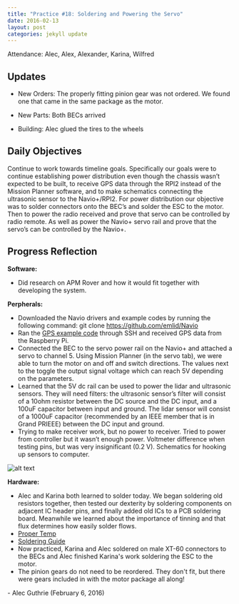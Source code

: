 ```yaml
---
title: "Practice #18: Soldering and Powering the Servo"
date: 2016-02-13
layout: post
categories: jekyll update
---
```


Attendance: Alec, Alex, Alexander, Karina, Wilfred

## Updates

- New Orders: The properly fitting pinion gear was not ordered. We found one
  that came in the same package as the motor.

- New Parts: Both BECs arrived

- Building: Alec glued the tires to the wheels

## Daily Objectives

Continue to work towards timeline goals. Specifically our goals were to continue
establishing power distribution even though the chassis wasn’t expected to be
built, to receive GPS data through the RPI2 instead of the Mission Planner
software, and to make schematics connecting the ultrasonic sensor to the
Navio+/RPI2. For power distribution our objective was to solder connectors onto
the BEC’s and solder the ESC to the motor. Then to power the radio received and
prove that servo can be controlled by radio remote. As well as power the Navio+
servo rail and prove that the servo’s can be controlled by the Navio+.

## Progress Reflection

**Software:**

* Did research on APM Rover and how it would fit together with developing the
  system.

**Perpherals:**

* Downloaded the Navio drivers and example codes by running the following
  command: git clone https://github.com/emlid/Navio
* Ran the [GPS example
  code](https://trello-attachments.s3.amazonaws.com/56bfad65a530f4ede230f87a/828x520/4de8444f2ab4f1ecf9a6d0d12d4a80cc/pi_gps_ssh.jpg)
through SSH and received GPS data from the Raspberry Pi. 
* Connected the BEC to the servo power rail on the Navio+ and attached a servo
  to channel 5. Using Mission Planner (in the servo tab), we were able to turn
the motor on and off and switch directions. The values next to the toggle the
output signal voltage which can reach 5V depending on the parameters.
* Learned that the 5V dc rail can be used to power the lidar and ultrasonic
  sensors. They will need filters: the ultrasonic sensor’s filter will consist
of a 10ohm resistor between the DC source and the DC input, and a 100uF
capacitor between input and ground. The lidar sensor will consist of a 1000uF
capacitor (recommended by an IEEE member that is in Grand PRIEEE) between the DC
input and ground.
* Trying to make receiver work, but no power to receiver. Tried to power from
  controller but it wasn’t enough power. Voltmeter difference when testing pins,
but was very insignificant (0.2 V). Schematics for hooking up sensors to
computer.

![alt
text](http://i.imgur.com/Qr4n5xD.jpg
"Logo Title Text 1")



**Hardware:**

* Alec and Karina both learned to solder today. We began soldering old resistors
  together, then tested our dexterity by soldering components on adjacent IC
header pins, and finally added old ICs to a PCB soldering board. Meanwhile we
learned about the importance of tinning and that flux determines how easily
solder flows.
* [Proper
  Temp](http://electronics.stackexchange.com/questions/1980/what-s-the-proper-soldering-iron-temperature-for-standard-031-60-40-solder)
* [Soldering
  Guide](http://store.curiousinventor.com/guides/how_to_solder/cleantip)
* Now practiced, Karina and Alec soldered on male XT-60 connectors to the BECs
  and Alec finished Karina's work soldering the ESC to the motor.
* The pinion gears do not need to be reordered. They don't fit, but there were
  gears included in with the motor package all along! 

\- Alec Guthrie (February 6, 2016)
